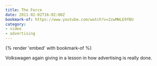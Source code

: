 ```yaml
---
title: The Force
date: 2011-02-02T16:02:00Z
bookmark-of: https://www.youtube.com/watch?v=2zwMWLE9fBU
category:
- video
- advertising
---
```

{% render 'embed' with bookmark-of %}

Volkswagen again giving in a lesson in how advertising is really done.
